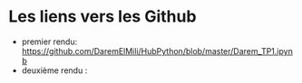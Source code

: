 # Les liens vers les Github
* premier rendu: https://github.com/DaremElMili/HubPython/blob/master/Darem_TP1.ipynb
* deuxième rendu : 
